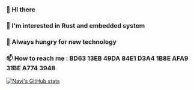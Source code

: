 ### 👋 Hi there 
### 🌱 I'm interested in Rust and embedded system
### 🔎 Always hungry for new technology
### 📫 How to reach me : BD63 13EB 49DA 84E1 D3A4 1B8E AFA9 31BE A774 3948

[![Navi's GitHub stats](https://github-readme-stats.vercel.app/api?username=NaviHX&show_icons=true)](https://github.com/anuraghazra/github-readme-stats)

